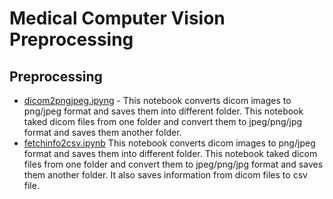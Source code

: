 # Medical Computer Vision Preprocessing


## Preprocessing
  * [dicom2pngjpeg.ipyng](https://github.com/kool7/Medical_Computer_Vision_Preprocessing_2020/blob/master/Medical%20Image%20Preprocessing/dicom2pngjpeg.ipynb) - This notebook converts dicom images to png/jpeg format and saves them into different folder. This notebook taked dicom files from one folder and convert them to jpeg/png/jpg format and saves them another folder.
  * [fetchinfo2csv.ipynb](https://github.com/kool7/Medical_Computer_Vision_Preprocessing_2020/blob/master/Medical%20Image%20Preprocessing/fetchinfo2csv.ipynb)
 This notebook converts dicom images to png/jpeg format and saves them into different folder. This notebook taked dicom files from one folder and convert them to jpeg/png/jpg format and saves them another folder. It also saves information from dicom files to csv file. 

